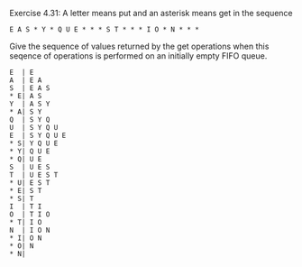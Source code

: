 Exercise 4.31: A letter means put and an asterisk means get in the
sequence

```
E A S * Y * Q U E * * * S T * * * I O * N * * *
```

Give the sequence of values returned by the get operations when
this seqence of operations is performed on an initially empty FIFO
queue.


```
E  | E
A  | E A
S  | E A S
* E| A S
Y  | A S Y
* A| S Y
Q  | S Y Q
U  | S Y Q U
E  | S Y Q U E
* S| Y Q U E
* Y| Q U E
* Q| U E
S  | U E S
T  | U E S T
* U| E S T
* E| S T
* S| T
I  | T I
O  | T I O
* T| I O
N  | I O N
* I| O N
* O| N
* N|
```
